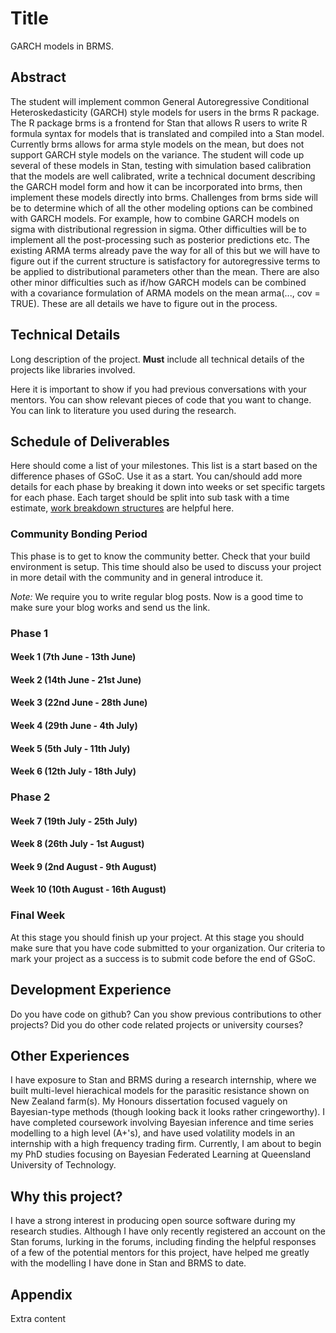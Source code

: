 #  Title 

GARCH models in BRMS.

## Abstract

The student will implement common General Autoregressive Conditional Heteroskedasticity (GARCH) style models for users in the brms R package. The R package brms is a frontend for Stan that allows R users to write R formula syntax for models that is translated and compiled into a Stan model. Currently brms allows for arma style models on the mean, but does not support GARCH style models on the variance. The student will code up several of these models in Stan, testing with simulation based calibration that the models are well calibrated, write a technical document describing the GARCH model form and how it can be incorporated into brms, then implement these models directly into brms. Challenges from brms side will be to determine which of all the other modeling options can be combined with GARCH models. For example, how to combine GARCH models on sigma with distributional regression in sigma. Other difficulties will be to implement all the post-processing such as posterior predictions etc. The existing ARMA terms already pave the way for all of this but we will have to figure out if the current structure is satisfactory for autoregressive terms to be applied to distributional parameters other than the mean. There are also other minor difficulties such as if/how GARCH models can be combined with a covariance formulation of ARMA models on the mean arma(..., cov = TRUE). These are all details we have to figure out in the process.

## Technical Details

Long description of the project. **Must** include all technical details of the
projects like libraries involved.

Here it is important to show if you had previous conversations with your
mentors. You can show relevant pieces of code that you want to change. You can
link to literature you used during the research.

## Schedule of Deliverables

Here should come a list of your milestones. This list is a start based on the
difference phases of GSoC. Use it as a start. You can/should add more details
for each phase by breaking it down into weeks or set specific targets for each
phase. Each target should be split into sub task with a time estimate, [work
breakdown structures][wbs] are helpful here.

### **Community Bonding Period**

This phase is to get to know the community better. Check that your build
environment is setup. This time should also be used to discuss your project in
more detail with the community and in general introduce it. 

*Note:* We require you to write regular blog posts. Now is a good time to make
sure your blog works and send us the link.

### **Phase 1**

#### Week 1 (7th June - 13th June)

#### Week 2 (14th June - 21st June)

#### Week 3 (22nd June - 28th June)

#### Week 4 (29th June - 4th July)

#### Week 5 (5th July - 11th July)

#### Week 6 (12th July - 18th July)

### **Phase 2**

#### Week 7 (19th July - 25th July)

#### Week 8 (26th July - 1st August)

#### Week 9 (2nd August - 9th August)

#### Week 10 (10th August - 16th August)


### **Final Week**

At this stage you should finish up your project. At this stage you should make
sure that you have code submitted to your organization. Our criteria to mark
your project as a success is to submit code before the end of GSoC.

## Development Experience

Do you have code on github? Can you show previous contributions to other projects?
Did you do other code related projects or university courses?

## Other Experiences

I have exposure to Stan and BRMS during a research internship, where we built multi-level hierachical models for the parasitic resistance shown on New Zealand farm(s). My Honours dissertation focused vaguely on Bayesian-type methods (though looking back it looks rather cringeworthy). I have completed coursework involving Bayesian inference and time series modelling to a high level (A+'s), and have used volatility models in an internship with a high frequency trading firm. Currently, I am about to begin my PhD studies focusing on Bayesian Federated Learning at Queensland University of Technology.

## Why this project?

I have a strong interest in producing open source software during my research studies. Although I have only recently registered an account on the Stan forums, lurking in the forums, including finding the helpful responses of a few of the potential mentors for this project, have helped me greatly with the modelling I have done in Stan and BRMS to date. 

## Appendix

Extra content

[wbs]: https://en.wikipedia.org/wiki/Work_breakdown_structure
